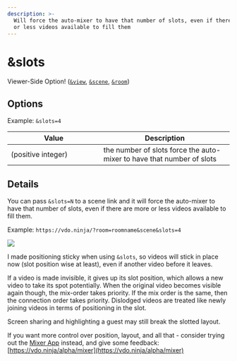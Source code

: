 ```yaml
---
description: >-
  Will force the auto-mixer to have that number of slots, even if there are more
  or less videos available to fill them
---
```


# \&slots

Viewer-Side Option! ([`&view`](../advanced-settings/view-parameters/view.md), [`&scene`](../advanced-settings/view-parameters/scene.md), [`&room`](../general-settings/room.md))

## Options

Example: `&slots=4`

<table><thead><tr><th width="194">Value</th><th>Description</th></tr></thead><tbody><tr><td>(positive integer)</td><td>the number of slots force the auto-mixer to have that number of slots</td></tr></tbody></table>

## Details

You can pass `&slots=N` to a scene link and it will force the auto-mixer to have that number of slots, even if there are more or less videos available to fill them.

Example: `https://vdo.ninja/?room=roomname&scene&slots=4`

![](<../.gitbook/assets/image (114).png>)

I made positioning sticky when using `&slots`, so videos will stick in place now (slot position wise at least), even if another video before it leaves.

If a video is made invisible, it gives up its slot position, which allows a new video to take its spot potentially. When the original video becomes visible again though, the mix-order takes priority. If the mix order is the same, then the connection order takes priority. Dislodged videos are treated like newly joining videos in terms of positioning in the slot.

Screen sharing and highlighting a guest may still break the slotted layout.

If you want more control over position, layout, and all that - consider trying out the [Mixer App](../steves-helper-apps/mixer-app.md) instead, and give some feedback:\
[https://vdo.ninja/alpha/mixer](https://vdo.ninja/alpha/mixer)
